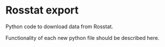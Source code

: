 # Rosstat export

Python code to download data from Rosstat. 

Functionality of each new python file should be described here.
